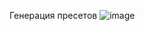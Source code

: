 Генерация пресетов
![image](https://github.com/user-attachments/assets/de863b81-5159-4503-a7fb-9cec35a2cf30)

